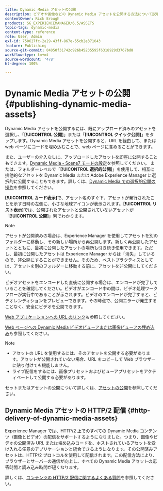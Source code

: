 ```yaml
---
title: Dynamic Media アセットの公開
description: ビデオや画像などの Dynamic Media アセットを公開する方法について説明します。このようなアセットの HTTP/2 配信についても説明します。
contentOwner: Rick Brough
products: SG_EXPERIENCEMANAGER/6.5/ASSETS
topic-tags: dynamic-media
content-type: reference
role: User, Admin
exl-id: 750627fc-2a29-43ff-867e-55cb2e371043
feature: Publishing
source-git-commit: 04050f31742c926b45235595f6318929d3767bd8
workflow-type: tm+mt
source-wordcount: '478'
ht-degree: 100%

---
```


# Dynamic Media アセットの公開 {#publishing-dynamic-media-assets}

Dynamic Media アセットを公開するには、既にアップロード済みのアセットを選択し、「**[!UICONTROL 公開]**」または「**[!UICONTROL クイック公開]**」をタップします。Dynamic Media アセットを公開すると、URL を経由して、または web ページにコードを埋め込むことで、web ページに含めることができます。

また、ユーザーの介入なしに、アップロードしたアセットを即座に公開することもできます。[Dynamic Media - Scene7 モードの設定](config-dms7.md)を参照してください。
または、フォルダーレベルで「**[!UICONTROL 選択的公開]**」を使用して、相互に排他的なアセットを Dynamic Media または Adobe Experience Manager に選択的に公開することもできます。詳しくは、[Dynamic Media での選択的公開の操作](/help/assets/selective-publishing.md)を参照してください。

**[!UICONTROL カード表示]**&#x200B;で、アセット名のすぐ下、アセットが発行されたことを示す日時の左側に、小さな地球アイコンが表示されます。**[!UICONTROL リスト表示]**&#x200B;では、公開されたアセットと公開されていないアセットが「**[!UICONTROL 公開]**」列でわかります。

>[!NOTE]
>
>アセットが公開済みの場合は、Experience Manager を使用してアセットを別のフォルダーに移動し、その新しい場所から再公開します。新しく再公開したアセットとともに、最初に公開したアセットの場所も引き続き使用できます。ただし、最初に公開したアセットは Experience Manager からは「消失」しているので、非公開にすることができません。そのため、ベストプラクティスとしては、アセットを別のフォルダーに移動する前に、アセットを非公開にしてください。

ビデオアセットをエンコードした直後に公開する場合は、エンコードが完了していることを確認してください。ビデオがエンコード中の間は、ビデオ処理ワークフローが実行中であることが示されます。ビデオのエンコードが完了すると、ビデオレンディションをプレビューできます。その時点で、公開エラーが発生することなく、安全にビデオを公開できます。

[Web アプリケーションへの URL のリンク](linking-urls-to-yourwebapplication.md)も参照してください。

[Web ページへの Dynamic Media ビデオビューアまたは画像ビューアの埋め込み](embed-code.md)も参照してください。

>[!NOTE]
>
>* アセットの URL を使用するには、そのアセットを公開する必要があります。アセットが公開されていない場合、URL をコピーして Web ブラウザーに貼り付けても機能しません。
>* ライブ配信をするには、画像プリセットおよびビューアプリセットをアクティベートして公開する必要があります。
>

セットまたはアセットの公開について詳しくは、[アセットの公開](manage-assets.md)を参照してください。

## Dynamic Media アセットの HTTP/2 配信 {#http-delivery-of-dynamic-media-assets}

Experience Manager では、HTTP/2 上でのすべての Dynamic Media コンテンツ（画像とビデオ）の配信をサポートするようになりました。つまり、画像やビデオの公開済み URL または埋め込みコードを、ホストされているアセットを受け入れる任意のアプリケーションと統合できるようになります。その公開済みアセットは、HTTP/2 プロトコルを使用して配信されます。この配信方法により、ブラウザーとサーバーの通信が向上し、すべての Dynamic Media アセットの応答時間と読み込み時間が短くなります。

詳しくは、[コンテンツの HTTP/2 配信に関するよくある質問](/help/sites-administering/scene7-http2faq.md)を参照してください。
